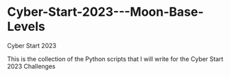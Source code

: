 # Cyber-Start-2023---Moon-Base-Levels
Cyber Start 2023

This is the collection of the Python scripts that I will write for the Cyber Start 2023 Challenges

